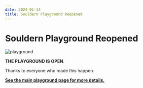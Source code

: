 ```yaml
---
date: 2024-01-14
title: Souldern Playground Reopened
---
```


# Souldern Playground Reopened


![playground](https://lh3.googleusercontent.com/pw/ABLVV86thqaPKHe8wfafynDaeAENf_ZGvjBQR4L57hJJSqgugmdYa7WIG0aiOmy6NCXUiwCa8ekhfbWpyCfBpOZL0ZDbwe-HNnBkB7n0fiSboVXUN9dTJxLOPvMWNZcQfYYCId9HUDXIMs9Pg0EnL4r6yOxP=w1189-h669-s-no?authuser=0)

**THE PLAYGROUND IS OPEN.**

Thanks to everyone who made this happen.

**[See the main playground page for more details.](/recreational-areas/playground/)**
